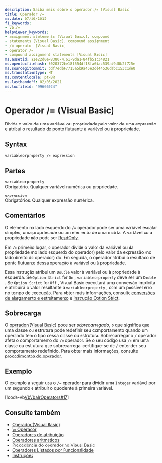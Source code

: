 ```yaml
---
description: Saiba mais sobre o operador:/= (Visual Basic)
title: Operador /=
ms.date: 07/20/2015
f1_keywords:
- vb./=
helpviewer_keywords:
- assignment statements [Visual Basic], compound
- statements [Visual Basic], compound assignment
- /= operator [Visual Basic]
- operator /=
- compound assignment statements [Visual Basic]
ms.assetid: a1e22d0e-8380-4761-9da1-84fb51c34821
ms.openlocfilehash: 3020372be18f554df18fa6dac539ab9d0b2f725e
ms.sourcegitcommit: ddf7edb67715a5b9a45e3dd44536dabc153c1de0
ms.translationtype: MT
ms.contentlocale: pt-BR
ms.lasthandoff: 02/06/2021
ms.locfileid: "99666024"
---
```

# <a name="-operator-visual-basic"></a>Operador /= (Visual Basic)

Divide o valor de uma variável ou propriedade pelo valor de uma expressão e atribui o resultado de ponto flutuante à variável ou à propriedade.  
  
## <a name="syntax"></a>Syntax  
  
```vb  
variableorproperty /= expression  
```  
  
## <a name="parts"></a>Partes  

 `variableorproperty`  
 Obrigatório. Qualquer variável numérica ou propriedade.  
  
 `expression`  
 Obrigatórios. Qualquer expressão numérica.  
  
## <a name="remarks"></a>Comentários  

 O elemento no lado esquerdo do `/=` operador pode ser uma variável escalar simples, uma propriedade ou um elemento de uma matriz. A variável ou a propriedade não pode ser [ReadOnly](../modifiers/readonly.md).  
  
 Em `/=` primeiro lugar, o operador divide o valor da variável ou da propriedade (no lado esquerdo do operador) pelo valor da expressão (no lado direito do operador) do. Em seguida, o operador atribui o resultado de ponto flutuante dessa operação à variável ou à propriedade.  
  
 Essa instrução atribui um `Double` valor à variável ou à propriedade à esquerda. Se `Option Strict` for `On` , `variableorproperty` deve ser um `Double` . Se `Option Strict` for `Off` , Visual Basic executará uma conversão implícita e atribuirá o valor resultante a `variableorproperty` , com um possível erro no tempo de execução. Para obter mais informações, consulte [conversões de alargamento e estreitamento](../../programming-guide/language-features/data-types/widening-and-narrowing-conversions.md) e [instrução Option Strict](../statements/option-strict-statement.md).  
  
## <a name="overloading"></a>Sobrecarga  

 O [operador/(Visual Basic)](floating-point-division-operator.md) pode ser *sobrecarregado*, o que significa que uma classe ou estrutura pode redefinir seu comportamento quando um operando tem o tipo dessa classe ou estrutura. Sobrecarregar o `/` operador afeta o comportamento do `/=` operador. Se o seu código usa `/=` em uma classe ou estrutura que sobrecarrega, certifique-se de `/` entender seu comportamento redefinido. Para obter mais informações, consulte [procedimentos de operador](../../programming-guide/language-features/procedures/operator-procedures.md).  
  
## <a name="example"></a>Exemplo  

 O exemplo a seguir usa o `/=` operador para dividir uma `Integer` variável por um segundo e atribuir o quociente à primeira variável.  
  
 [!code-vb[VbVbalrOperators#17](~/samples/snippets/visualbasic/VS_Snippets_VBCSharp/VbVbalrOperators/VB/Class1.vb#17)]  
  
## <a name="see-also"></a>Consulte também

- [Operador/(Visual Basic)](floating-point-division-operator.md)
- [\\= Operador](integer-division-assignment-operator.md)
- [Operadores de atribuição](assignment-operators.md)
- [Operadores aritméticos](arithmetic-operators.md)
- [Precedência do operador no Visual Basic](operator-precedence.md)
- [Operadores Listados por Funcionalidade](operators-listed-by-functionality.md)
- [Instruções](../../programming-guide/language-features/statements.md)
